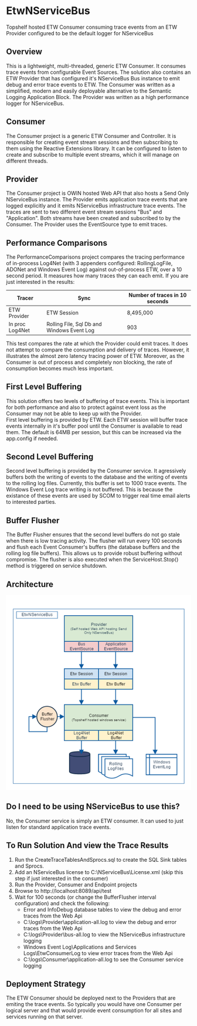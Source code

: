 # EtwNServiceBus

Topshelf hosted ETW Consumer consuming trace events from an ETW Provider configured to be the default logger for NServiceBus

## Overview

This is a lightweight, multi-threaded, generic ETW Consumer. It consumes trace events from configurable Event Sources. The solution also contains an ETW Provider that has configured it's NServiceBus Bus instance to emit debug and error trace events to ETW.
  The Consumer was written as a simplified, modern and easily deployable alternative to the Semantic Logging Application Block. The Provider was written as a high performance logger for NServiceBus.

## Consumer

The Consumer project is a generic ETW Consumer and Controller.  It is responsible for creating event stream sessions and then subscribing to them using the Reactive Extensions library. It can be configured to listen to create and subscribe to multiple event streams, which it will manage on different threads.

## Provider

The Consumer project is OWIN hosted Web API that also hosts a Send Only NServiceBus instance. The Provider emits application trace events that are logged explicitly and it emits NServiceBus infrastructure trace events. The traces are sent to two different event stream sessions "Bus" and "Application". Both streams have been created and subscribed to by the Consumer. The Provider uses the EventSource type to emit traces.

## Performance Comparisons

The PerformanceComparisons project compares the tracing performance of in-process Log4Net (with 3 appenders configured: RollingLogFile, ADONet and Windows Event Log) against out-of-process ETW, over a 10 second period.  It measures how many traces they can each emit.  If you are just interested in the results:

| Tracer            | Sync                                        | Number of traces in 10 seconds |
| ----------------- | --------------------------------------------|--------------------------------|
| ETW Provider      | ETW Session                                 |8,495,000                       |
| In proc Log4Net   | Rolling File, Sql Db and Windows Event Log  |      903                       |                                  

This test compares the rate at which the Provider could emit traces.  It does not attempt to compare the consumption and delivery of traces. However, it illustrates the almost zero latency tracing power of ETW. Moreover, as the Consumer is out of process and completely non blocking, the rate of consumption becomes much less important.

## First Level Buffering

This solution offers two levels of buffering of trace events. This is important for both performance and also to protect against event loss as the Consumer may not be able to keep up with the Provider.  
  First level buffering is provided by ETW. Each ETW session will buffer trace events internally in it's buffer pool until the Consumer is available to read them. The default is 64MB per session, but this can be increased via the app.config if needed.

## Second Level Buffering

Second level buffering is provided by the Consumer service. It agressively buffers both the writing of events to the database and the writing of events to the rolling log files. Currently, this buffer is set to 1000 trace events. The Windows Event Log trace writing is not buffered. This is because the existance of these events are used by SCOM to trigger real time email alerts to interested parties.

## Buffer Flusher

The Buffer Flusher ensures that the second level buffers do not go stale when there is low tracing activity. The flusher will run every 100 seconds and flush each Event Consumer's buffers (the database buffers and the rolling log file buffers). This allows us to provide robust buffering without compromise. The flusher is also executed when the ServiceHost.Stop() method is triggered on service shutdown.

## Architecture

![Image of Architecture](https://github.com/seantarogers/EtwNServiceBus/blob/master/ETWNServiceBusArchitecture.png)

## Do I need to be using NServiceBus to use this?

No, the Consumer service is simply an ETW consumer. It can used to just listen for standard application trace events.

## To Run Solution And view the Trace Results

1. Run the CreateTraceTablesAndSprocs.sql to create the SQL Sink tables and Sprocs.
2. Add an NServiceBus license to C:\NServiceBus\License.xml (skip this step if just interested in the consumer)
3. Run the Provider, Consumer and Endpoint projects
4. Browse to http://localhost:8089/api/test
5. Wait for 100 seconds (or change the BufferFlusher interval configuration) and check the following:
    + Error and InfoDebug database tables to view the debug and error traces from the Web Api 
    + C:\logs\Provider\application-all.log to view the debug and error traces from the Web Api 
    + C:\logs\Provider\bus-all.log to view the NServiceBus infrastructure logging
    + Windows Event Log\Applications and Services Logs\EtwConsumerLog to view error traces from the Web Api
    + C:\logs\Consumer\application-all.log to see the Consumer service logging
    
## Deployment Strategy

The ETW Consumer should be deployed next to the Providers that are emiting the trace events.  So typically you would have one Consumer per logical server and that would provide event consumption for all sites and services running on that server.

```
